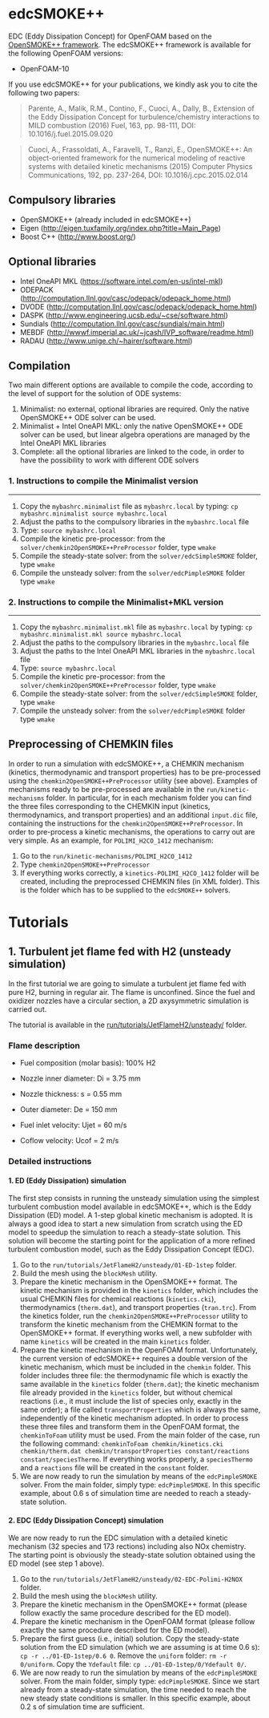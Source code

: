 edcSMOKE++
==========

EDC (Eddy Dissipation Concept) for OpenFOAM based on the [OpenSMOKE++ framework][1].
The edcSMOKE++ framework is available for the following OpenFOAM versions:
- OpenFOAM-10

If you use edcSMOKE++ for your publications, we kindly ask you to cite the following two papers:

> Parente, A., Malik, R.M., Contino, F., Cuoci, A., Dally, B., 
> Extension of the Eddy Dissipation Concept for turbulence/chemistry interactions to MILD combustion
> (2016) Fuel, 163, pp. 98-111, DOI: 10.1016/j.fuel.2015.09.020

> Cuoci, A., Frassoldati, A., Faravelli, T., Ranzi, E., 
> OpenSMOKE++: An object-oriented framework for the numerical modeling of reactive systems with detailed kinetic mechanisms 
> (2015) Computer Physics Communications, 192, pp. 237-264, DOI: 10.1016/j.cpc.2015.02.014

Compulsory libraries
--------------------
- OpenSMOKE++ (already included in edcSMOKE++)
- Eigen (http://eigen.tuxfamily.org/index.php?title=Main_Page)
- Boost C++ (http://www.boost.org/)

Optional libraries
------------------
- Intel OneAPI MKL (https://software.intel.com/en-us/intel-mkl)
- ODEPACK (http://computation.llnl.gov/casc/odepack/odepack_home.html)
- DVODE (http://computation.llnl.gov/casc/odepack/odepack_home.html)
- DASPK (http://www.engineering.ucsb.edu/~cse/software.html)
- Sundials (http://computation.llnl.gov/casc/sundials/main.html)
- MEBDF (http://wwwf.imperial.ac.uk/~jcash/IVP_software/readme.html)
- RADAU (http://www.unige.ch/~hairer/software.html)

Compilation
-----------
Two main different options are available to compile the code, according to the level of support for the solution of ODE systems:
1. Minimalist: no external, optional libraries are required. Only the native OpenSMOKE++ ODE solver can be used.
2. Minimalist + Intel OneAPI MKL: only the native OpenSMOKE++ ODE solver can be used, but linear algebra operations are managed by the Intel OneAPI MKL libraries
3. Complete: all the optional libraries are linked to the code, in order to have the possibility to work with different ODE solvers

### 1. Instructions to compile the Minimalist version
-------------------------------------------------
1. Copy the `mybashrc.minimalist` file as `mybashrc.local` by typing: `cp mybashrc.minimalist source mybashrc.local`
2. Adjust the paths to the compulsory libraries in the `mybashrc.local` file
3. Type: `source mybashrc.local`
4. Compile the kinetic pre-processor: from the `solver/chemkin2OpenSMOKE++PreProcessor` folder, type `wmake`
5. Compile the steady-state solver: from the `solver/edcSimpleSMOKE` folder, type `wmake`
6. Compile the unsteady solver: from the `solver/edcPimpleSMOKE` folder type `wmake`

### 2. Instructions to compile the Minimalist+MKL version
-----------------------------------------------------
1. Copy the `mybashrc.minimalist.mkl` file as `mybashrc.local` by typing: `cp mybashrc.minimalist.mkl source mybashrc.local`
2. Adjust the paths to the compulsory libraries in the `mybashrc.local` file
3. Adjust the paths to the Intel OneAPI MKL libraries in the `mybashrc.local` file
4. Type: `source mybashrc.local`
5. Compile the kinetic pre-processor: from the `solver/chemkin2OpenSMOKE++PreProcessor` folder, type `wmake`
6. Compile the steady-state solver: from the `solver/edcSimpleSMOKE` folder, type `wmake`
7. Compile the unsteady solver: from the `solver/edcPimpleSMOKE` folder type `wmake`

Preprocessing of CHEMKIN files
-----------------------------------------------------
In order to run a simulation with edcSMOKE++, a CHEMKIN mechanism (kinetics, thermodynamic and transport properties) has to be pre-processed using the `chemkin2OpenSMOKE++PreProcessor` utility (see above). 
Examples of mechanisms ready to be pre-processed are available in the `run/kinetic-mechanisms` folder. In particular, for in each mechanism folder you can find the three files corresponding to the CHEMKIN input (kinetics, thermodynamics, and transport properties) and an additional `input.dic` file, containing the instructions for the `chemkin2OpenSMOKE++PreProcessor`.
In order to pre-process a kinetic mechanisms, the operations to carry out are very simple. As an example, for `POLIMI_H2CO_1412` mechanism:
1. Go to the `run/kinetic-mechanisms/POLIMI_H2CO_1412`
2. Type `chemkin2OpenSMOKE++PreProcessor`
3. If everything works correctly, a `kinetics-POLIMI_H2CO_1412` folder will be created, including the preprocessed CHEMKIN files (in XML folder). This is the folder which has to be supplied to the `edcSMOKE++` solvers.

# Tutorials
## 1. Turbulent jet flame fed with H2 (unsteady simulation)
In the first tutorial we are going to simulate a turbulent jet flame fed with pure H2, burning in regular air. The flame is unconfined. Since the fuel and oxidizer nozzles have a circular section, a 2D axysymmetric simulation is carried out.

The tutorial is available in the [run/tutorials/JetFlameH2/unsteady/](run/tutorials/JetFlameH2/unsteady/) folder.

### Flame description

* Fuel composition (molar basis): 100% H2

* Nozzle inner diameter: Di = 3.75 mm

* Nozzle thickness: s = 0.55 mm

* Outer diameter: De =  150 mm

* Fuel inlet velocity: Ujet = 60 m/s

* Coflow velocity: Ucof = 2 m/s 

### Detailed instructions
#### 1. ED (Eddy Dissipation) simulation
The first step consists in running the unsteady simulation using the simplest turbulent combustion model available in edcSMOKE++, which is the Eddy Dissipation (ED) model. A 1-step global kinetic mechanism is adopted. It is always a good idea to start a new simulation from scratch using the ED model to speedup the simulation to reach a steady-state solution. This solution will become the starting point for the application of a more refined turbulent combustion model, such as the Eddy Dissipation Concept (EDC).
1. Go to the `run/tutorials/JetFlameH2/unsteady/01-ED-1step` folder.
2. Build the mesh using the `blockMesh` utility.
3. Prepare the kinetic mechanism in the OpenSMOKE++ format. The kinetic mechanism is provided in the `kinetics` folder, which includes the usual CHEMKIN files for chemical reactions (`kinetics.cki`), thermodynamics (`therm.dat`), and transport properties (`tran.trc`). From the kinetics folder, run the `chemkin2OpenSMOKE++PreProcessor` utility to transform the kinetic mechanism from the CHEMKIN format to the OpenSMOKE++ format. If everything works well, a new subfolder with name `kinetics` will be created in the main `kinetics` folder.
4. Prepare the kinetic mechanism in the OpenFOAM format. Unfortunately, the current version of edcSMOKE++ requires a double version of the kinetic mechanism, which must be included in the `chemkin` folder. This folder includes three file: the thermodynamic file which is exactly the same available in the `kinetics` folder (`therm.dat`); the kinetic mechanism file already provided in the `kinetics` folder, but without chemical reactions (i.e., it must include the list of species only, exactly in the same order); a file called `transportProperties` which is always the same, independently of the kinetic mechanism adopted. In order to process these three files and transform them in the OpenFOAM format, the `chemkinToFoam` utility must be used. From the main folder of the case, run the following command: `chemkinToFoam chemkin/kinetics.cki chemkin/therm.dat chemkin/transportProperties constant/reactions constant/speciesThermo`. If everything works properly, a `speciesThermo` and a `reactions` file will be created in the `constant` folder.
5. We are now ready to run the simulation by means of the `edcPimpleSMOKE` solver. From the main folder, simply type: `edcPimpleSMOKE`. In this specific example, about 0.6 s of simulation time are needed to reach a steady-state solution.

#### 2. EDC (Eddy Dissipation Concept) simulation
We are now ready to run the EDC simulation with a detailed kinetic mechanism (32 species and 173 rections) including also NOx chemistry. The starting point is obviously the steady-state solution obtained using the ED model (see step 1 above).    
1. Go to the `run/tutorials/JetFlameH2/unsteady/02-EDC-Polimi-H2NOX` folder.
2. Build the mesh using the `blockMesh` utility.
3. Prepare the kinetic mechanism in the OpenSMOKE++ format (please follow exactly the same procedure described for the ED model).
4. Prepare the kinetic mechanism in the OpenFOAM format (please follow exactly the same procedure described for the ED model).
5. Prepare the first guess (i.e., initial) solution. Copy the steady-state solution from the ED simulation (which we are assuming is at time 0.6 s): `cp -r ../01-ED-1step/0.6 0`. Remove the `uniform` folder: `rm -r 0/uniform`. Copy the `Ydefault` file: `cp ../01-ED-1step/0/Ydefault 0/`.
6. We are now ready to run the simulation by means of the `edcPimpleSMOKE` solver. From the main folder, simply type: `edcPimpleSMOKE`. Since we start already from a steady-state simulation, the time needed to reach the new steady state conditions is smaller. In this specific example, about 0.2 s of simulation time are sufficient.
   
   
[1]: https://www.opensmokepp.polimi.it/
